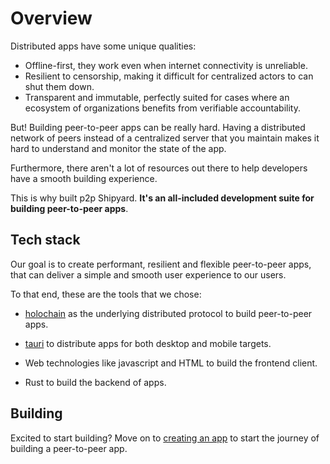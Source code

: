 # Overview

Distributed apps have some unique qualities:

- Offline-first, they work even when internet connectivity is unreliable.
- Resilient to censorship, making it difficult for centralized actors to can shut them down.
- Transparent and immutable, perfectly suited for cases where an ecosystem of organizations benefits from verifiable accountability.

But! Building peer-to-peer apps can be really hard. Having a distributed network of peers instead of a centralized server that you maintain makes it hard to understand and monitor the state of the app.

Furthermore, there aren't a lot of resources out there to help developers have a smooth building experience.

This is why built p2p Shipyard. **It's an all-included development suite for building peer-to-peer apps**.

## Tech stack

Our goal is to create performant, resilient and flexible peer-to-peer apps, that can deliver a simple and smooth user experience to our users.

To that end, these are the tools that we chose:

- [holochain](https://developer.holochain.org) as the underlying distributed protocol to build peer-to-peer apps.

- [tauri](https://tauri.app) to distribute apps for both desktop and mobile targets.

- Web technologies like javascript and HTML to build the frontend client.

- Rust to build the backend of apps.

## Building

Excited to start building? Move on to [creating an app](/guides/creating-an-app) to start the journey of building a peer-to-peer app.
